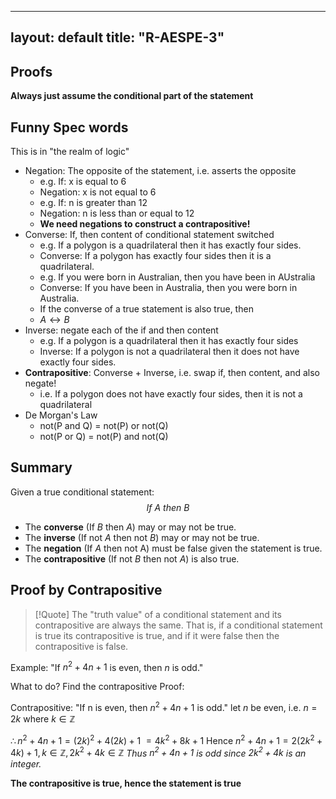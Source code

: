 
---
layout: default
title: "R-AESPE-3"
---

## Proofs

**Always just assume the conditional part of the statement**

## Funny Spec words
This is in "the realm of logic"
- Negation: The opposite of the statement, i.e. asserts the opposite
	- e.g. If: x is equal to 6
	- Negation: x is not equal to 6
	- e.g. If: n is greater than 12
	- Negation: n is less than or equal to 12
	- **We need negations to construct a contrapositive!**
- Converse: If, then content of conditional statement switched
	- e.g. If a polygon is a quadrilateral then it has exactly four sides.
	- Converse: If a polygon has exactly four sides then it is a quadrilateral.
	- e.g. If you were born in Australian, then you have been in AUstralia
	- Converse: If you have been in Australia, then you were born in Australia.
	- If the converse of a true statement is also true, then
	- $A \leftrightarrow B$
- Inverse: negate each of the if and then content
	- e.g. If a polygon is a quadrilateral then it has exactly four sides
	- Inverse: If a polygon is not a quadrilateral then it does not have exactly four sides.
- **Contrapositive**: Converse + Inverse, i.e. swap if, then content, and also negate!
	- i.e. If a polygon does not have exactly four sides, then it is not a quadrilateral
- De Morgan's Law
	- not(P and Q) = not(P) or not(Q)
	- not(P or Q) = not(P) and not(Q)

## Summary
Given a true conditional statement:
$$
If \ A \ then \ B
$$
- The **converse** (If $B$ then $A$) may or may not be true.
- The **inverse** (If not $A$ then not $B$) may or may not be true.
- The **negation** (If $A$ then not A) must be false given the statement is true.
- The **contrapositive** (If not $B$ then not $A$) is also true.

## Proof by Contrapositive


> [!Quote] 
> The "truth value" of a conditional statement and its contrapositive are always the same. That is, if a conditional statement is true its contrapositive is true, and if it were false then the contrapositive is false.

Example: "If $n^{2}+ 4n + 1$ is even, then $n$ is odd."

What to do? Find the contrapositive
Proof:

Contrapositive: "If n is even, then $n^{2}+ 4n + 1$ is odd."
let $n$ be even, i.e. $n=2k$ where $k \in \mathbb{Z}$

$\therefore n^{2}+ 4n + 1 = (2k)^{2}+ 4(2k) + 1$
$= 4k^{2}+ 8k + 1$
Hence $n^{2}+ 4n + 1 = 2(2k^{2}+4k) + 1,k \in \mathbb{Z},2k^{2}+4k \in \mathbb{Z}$
**Thus $n^{2}+ 4n + 1$ is odd since $2k^{2}+4k$* is an integer.*

**The contrapositive is true, hence the statement is true**
